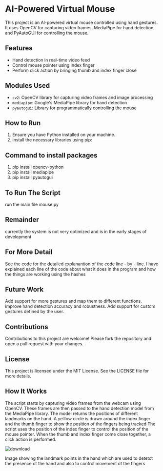 # AI-Powered Virtual Mouse

This project is an AI-powered virtual mouse controlled using hand gestures. It uses OpenCV for capturing video frames, MediaPipe for hand detection, and PyAutoGUI for controlling the mouse.

## Features

- Hand detection in real-time video feed
- Control mouse pointer using index finger
- Perform click action by bringing thumb and index finger close

## Modules Used

- `cv2`: OpenCV library for capturing video frames and image processing
- `mediapipe`: Google's MediaPipe library for hand detection
- `pyautogui`: Library for programmatically controlling the mouse

## How to Run

1. Ensure you have Python installed on your machine.
2. Install the necessary libraries using pip:

## Command to install packages
1. pip install opencv-python
2. pip install mediapipe
3. pip install pyautogui

## To Run The Script
run the main file mouse.py

## Remainder
currently the system is not very optimized and is in the early stages of development

## For More Detail
See the code for the detailed explanantion of the code line - by - line. I have explained each line of the code about what it does in the program and how the things are working using the hashes

## Future Work
Add support for more gestures and map them to different functions.
Improve hand detection accuracy and robustness.
Add support for custom gestures defined by the user.

## Contributions
Contributions to this project are welcome! Please fork the repository and open a pull request with your changes.

## License
This project is licensed under the MIT License. See the LICENSE file for more details.

## How It Works
The script starts by capturing video frames from the webcam using OpenCV.
These frames are then passed to the hand detection model from the MediaPipe library. The model returns the positions of different landmarks on the hand.
A yelllow circle is drawn around the index finger and the thumb finger to show the position of the fingers being tracked 
The script uses the position of the index finger to control the position of the mouse pointer. When the thumb and index finger come close together, a click action is performed.


![download](https://github.com/parthivk755/AI-POWERED-MOUSE/assets/66314611/bd554e86-ce82-461b-a3f9-de66ae34a8c6)

Image showing the landmark points in the hand which are used to detetct the presence of the hand and also to control movement of the fingers


